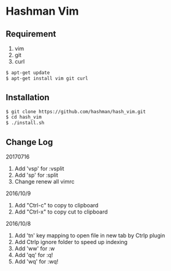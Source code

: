 # Hashman Vim

## Requirement
1. vim
2. git
3. curl

```bash
$ apt-get update
$ apt-get install vim git curl
```

## Installation

```bash
$ git clone https://github.com/hashman/hash_vim.git
$ cd hash_vim
$ ./install.sh
```

## Change Log

20170716

1. Add 'vsp' for :vsplit
2. Add 'sp' for :split
3. Change renew all vimrc

2016/10/9

1. Add "Ctrl-c" to copy to clipboard
2. Add "Ctrl-x" to copy cut to clipboard

2016/10/8

1. Add 'tn' key mapping to open file in new tab by Ctrlp plugin
2. Add Ctrlp ignore folder to speed up indexing
3. Add 'ww' for :w
4. Add 'qq' for :q!
5. Add 'wq' for :wq!
